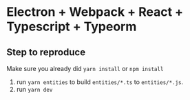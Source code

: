 # Electron + Webpack + React + Typescript + Typeorm

## Step to reproduce
Make sure you already did `yarn install` or `npm install`
1. run `yarn entities` to build `entities/*.ts` to `entities/*.js`.
2. run `yarn dev`